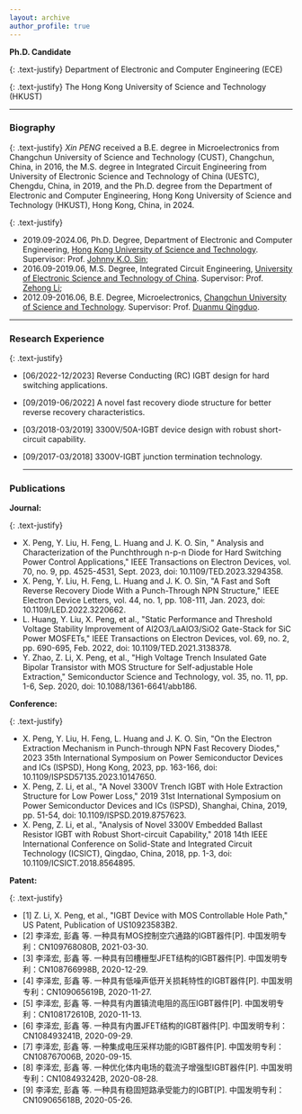 ```yaml
---
layout: archive
author_profile: true
---
```


**Ph.D. Candidate**

{: .text-justify} 
Department of Electronic and Computer Engineering (ECE) 

{: .text-justify}
The Hong Kong University of Science and Technology (HKUST) 


---
### Biography

{: .text-justify}
*Xin PENG* received a B.E. degree in Microelectronics from Changchun University of Science and Technology (CUST), Changchun, China, in 2016, the M.S. degree in Integrated Circuit Engineering from University of Electronic Science and Technology of China (UESTC), Chengdu, China, in 2019, and the Ph.D. degree from the Department of Electronic and Computer Engineering, Hong Kong University of Science and Technology (HKUST), Hong Kong, China, in 2024.

{: .text-justify}
* 2019.09-2024.06, Ph.D. Degree, Department of Electronic and Computer Engineering, [Hong Kong University of Science and Technology](https://hkust.edu.hk/). Supervisor: Prof. [Johnny K.O. Sin](https://ece.hkust.edu.hk/eesin);
* 2016.09-2019.06, M.S. Degree, Integrated Circuit Engineering, [University of Electronic Science and Technology of China](https://www.uestc.edu.cn/). Supervisor: Prof. [Zehong Li](https://icse.uestc.edu.cn/info/1332/1730.htm);
* 2012.09-2016.06, B.E. Degree, Microelectronics, [Changchun University of Science and Technology](https://sie.cust.edu.cn/). Supervisor: Prof. [Duanmu Qingduo](https://dmqd.eu5.org/eng.htm).


---
### Research Experience                                                                                                            

{: .text-justify}
- [06/2022-12/2023] Reverse Conducting (RC) IGBT design for hard switching applications.
- [09/2019-06/2022] A novel fast recovery diode structure for better reverse recovery characteristics.
- [03/2018-03/2019] 3300V/50A-IGBT device design with robust short-circuit capability.
- [09/2017-03/2018] 3300V-IGBT junction termination technology.

  ---
### Publications

**Journal:**

{: .text-justify} 
*   X. Peng, Y. Liu, H. Feng, L. Huang and J. K. O. Sin, " Analysis and Characterization of the Punchthrough n-p-n Diode for Hard Switching Power Control Applications," IEEE Transactions on Electron Devices, vol. 70, no. 9, pp. 4525-4531, Sept. 2023, doi: 10.1109/TED.2023.3294358.
*   X. Peng, Y. Liu, H. Feng, L. Huang and J. K. O. Sin, "A Fast and Soft Reverse Recovery Diode With a Punch-Through NPN Structure," IEEE Electron Device Letters, vol. 44, no. 1, pp. 108-111, Jan. 2023, doi: 10.1109/LED.2022.3220662.
*   L. Huang, Y. Liu, X. Peng, et al., "Static Performance and Threshold Voltage Stability Improvement of Al2O3/LaAlO3/SiO2 Gate-Stack for SiC Power MOSFETs," IEEE Transactions on Electron Devices, vol. 69, no. 2, pp. 690-695, Feb. 2022, doi: 10.1109/TED.2021.3138378.
*   Y. Zhao, Z. Li, X. Peng, et al., "High Voltage Trench Insulated Gate Bipolar Transistor with MOS Structure for Self-adjustable Hole Extraction," Semiconductor Science and Technology, vol. 35, no. 11, pp. 1-6, Sep. 2020, doi: 10.1088/1361-6641/abb186.

**Conference:**

{: .text-justify} 
*   X. Peng, Y. Liu, H. Feng, L. Huang and J. K. O. Sin, "On the Electron Extraction Mechanism in Punch-through NPN Fast Recovery Diodes," 2023 35th International Symposium on Power Semiconductor Devices and ICs (ISPSD), Hong Kong, 2023, pp. 163-166, doi: 10.1109/ISPSD57135.2023.10147650.
*   X. Peng, Z. Li, et al., "A Novel 3300V Trench IGBT with Hole Extraction Structure for Low Power Loss," 2019 31st International Symposium on Power Semiconductor Devices and ICs (ISPSD), Shanghai, China, 2019, pp. 51-54, doi: 10.1109/ISPSD.2019.8757623.
*   X. Peng, Z. Li, et al., "Analysis of Novel 3300V Embedded Ballast Resistor IGBT with Robust Short-circuit Capability," 2018 14th IEEE International Conference on Solid-State and Integrated Circuit Technology (ICSICT), Qingdao, China, 2018, pp. 1-3, doi: 10.1109/ICSICT.2018.8564895.

**Patent:**

{: .text-justify} 
* [1] Z. Li, X. Peng, et al., "IGBT Device with MOS Controllable Hole Path," US Patent, Publication of US10923583B2.
* [2] 李泽宏, 彭鑫 等. 一种具有MOS控制空穴通路的IGBT器件[P]. 中国发明专利：CN109768080B, 2021-03-30.
* [3] 李泽宏, 彭鑫 等. 一种具有凹槽栅型JFET结构的IGBT器件[P]. 中国发明专利：CN108766998B, 2020-12-29.
* [4] 李泽宏, 彭鑫 等. 一种具有低噪声低开关损耗特性的IGBT器件[P]. 中国发明专利：CN109065619B, 2020-11-27.
* [5] 李泽宏, 彭鑫 等. 一种具有内置镇流电阻的高压IGBT器件[P]. 中国发明专利：CN108172610B, 2020-11-13.
* [6] 李泽宏, 彭鑫 等. 一种具有内置JFET结构的IGBT器件[P]. 中国发明专利：CN108493241B, 2020-09-29.
* [7] 李泽宏, 彭鑫 等. 一种集成电压采样功能的IGBT器件[P]. 中国发明专利：CN108767006B, 2020-09-15.
* [8] 李泽宏, 彭鑫 等. 一种优化体内电场的载流子增强型IGBT器件[P]. 中国发明专利：CN108493242B, 2020-08-28.
* [9] 李泽宏, 彭鑫 等. 一种具有稳固短路承受能力的IGBT[P]. 中国发明专利：CN109065618B, 2020-05-26.
